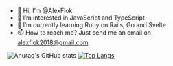 - 👋 Hi, I’m @AlexFlok
- 👀 I’m interested in JavaScript and TypeScript 
- 🌱 I’m currently learning Ruby on Rails, Go and Svelte
- 📫 How to reach me? Just send me an email on alexflok2018@gmail.com

<!---
AlexFlok1/AlexFlok1 is a ✨ special ✨ repository because its `README.md` (this file) appears on your GitHub profile.
You can click the Preview link to take a look at your changes.
--->

![Anurag's GitHub stats](https://github-readme-stats.vercel.app/api/top-langs?username=alexflok1&show_icons=true&locale=en&layout=compact)
[![Top Langs](https://github-readme-stats.vercel.app/api/top-langs/?username=AlexFlok1&layout=compact&count_private=true)](https://github.com/AlexFlok1/github-readme-stats)

